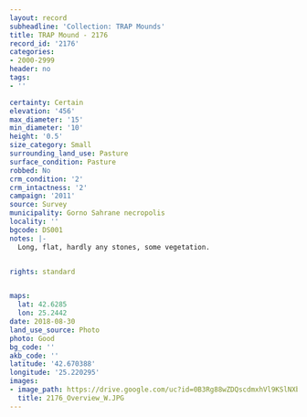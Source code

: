 ```yaml
---
layout: record
subheadline: 'Collection: TRAP Mounds'
title: TRAP Mound - 2176
record_id: '2176'
categories:
- 2000-2999
header: no
tags:
- ''

certainty: Certain
elevation: '456'
max_diameter: '15'
min_diameter: '10'
height: '0.5'
size_category: Small
surrounding_land_use: Pasture
surface_condition: Pasture
robbed: No
crm_condition: '2'
crm_intactness: '2'
campaign: '2011'
source: Survey
municipality: Gorno Sahrane necropolis
locality: ''
bgcode: DS001
notes: |-
  Long, flat, hardly any stones, some vegetation.


rights: standard


maps:
  lat: 42.6285
  lon: 25.2442
date: 2018-08-30
land_use_source: Photo
photo: Good
bg_code: ''
akb_code: ''
latitude: '42.670388'
longitude: '25.220295'
images:
- image_path: https://drive.google.com/uc?id=0B3Rg88wZDQscdmxhVl9KSlNXbHM
  title: 2176_Overview_W.JPG
---
```

